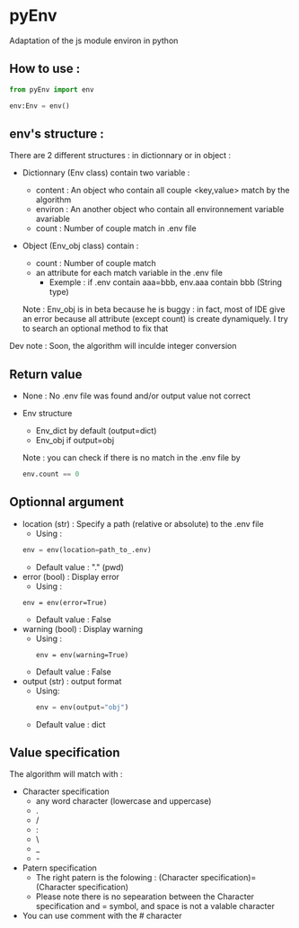 # pyEnv

Adaptation of the js module environ in python

## How to use :
```python
from pyEnv import env

env:Env = env()
```

## env's structure : 
There are 2 different structures : in dictionnary or in object :
* Dictionnary (Env class) contain two variable : 
  * content : An object who contain all couple <key,value> match by the algorithm 
  * environ : An another object who contain all environnement variable avariable
  * count : Number of couple match in .env file
* Object (Env_obj class) contain :
  * count : Number of couple match
  * an attribute for each match variable in the .env file
    * Exemple : if .env contain aaa=bbb, env.aaa contain bbb (String type)

  Note : Env_obj is in beta because he is buggy : in fact, most of IDE give an error because all attribute (except count) is create dynamiquely. I try to search an optional method to fix that

Dev note : Soon, the algorithm will inculde integer conversion

## Return value
* None : No .env file was found and/or output value not correct
* Env structure
  * Env_dict by default (output=dict)
  * Env_obj if output=obj

  Note : you can check if there is no match in the .env file by 
  ```python
  env.count == 0
  ```

## Optionnal argument
* location (str) : Specify a path (relative or absolute) to the .env file
  * Using : 
  ```python
  env = env(location=path_to_.env)
  ```
  * Default value : "." (pwd)
* error (bool) : Display error
  * Using : 
  ```
  env = env(error=True)
  ```
  * Default value : False
* warning (bool) : Display warning
  * Using : 
    ```
    env = env(warning=True)
    ```
  * Default value : False
* output (str) : output format
  * Using: 
    ```python
    env = env(output="obj")
    ```
  * Default value : dict

## Value specification
The algorithm will match with :
* Character specification 
  * any word character (lowercase and uppercase)
  * .
  * /
  * :
  * \
  * _
  * \-
* Patern specification
  * The right patern is the folowing : (Character specification)=(Character specification)
  * Please note there is no sepearation between the Character specification and = symbol, and space is not a valable character
* You can use comment with the # character